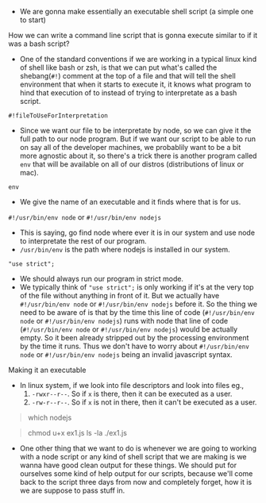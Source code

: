 - We are gonna make essentially an executable shell script (a simple one to start)

How we can write a command line script that is gonna execute similar to if it was a bash script?

- One of the standard conventions if we are working in a typical linux kind of shell like bash or zsh, is that we can put what's called the shebang(`#!`) comment at the top of a file and that will tell the shell environment that when it starts to execute it, it knows what program to hind that execution of to instead of trying to interpretate as a bash script.


`#!fileToUseForInterpretation`
- Since we want our file to be interpretate by node, so we can give it the full path to our node program. But if we want our script to be able to run on say all of the developer machines, we probablily want to be a bit more agnostic about it, so there's a trick there is another program called `env` that will be available on all of our distros (distributions of linux or mac).

`env`
- We give the name of an executable and it finds where that is for us.

`#!/usr/bin/env node` or `#!/usr/bin/env nodejs`
- This is saying, go find node where ever it is in our system and use node to interpretate the rest of our program.
- `/usr/bin/env` is the path where nodejs is installed in our system.

`"use strict";`
- We should always run our program in strict mode.
- We typically think of `"use strict";` is only working if it's at the very top of the file without anything in front of it. But we actually have `#!/usr/bin/env node` or `#!/usr/bin/env nodejs` before it. So the thing we need to be aware of is that by the time this line of code (`#!/usr/bin/env node` or `#!/usr/bin/env nodejs`) runs with node that line of code (`#!/usr/bin/env node` or `#!/usr/bin/env nodejs`) would be actually empty. So it been already stripped out by the processing environment by the time it runs. Thus we don't have to worry about `#!/usr/bin/env node` or `#!/usr/bin/env nodejs` being an invalid javascript syntax.

Making it an executable
- In linux system, if we look into file descriptors and look into files  eg.,
  1. `-rwxr--r--`. So if `x` is there, then it can be executed as a user.
  2. `-rw-r--r--`. So if `x` is not in there, then it can't be executed as a user.

<!-- TERMINAL -->

<!-- `which nodejs` is used to show the path where nodjs is installed  -->
> which nodejs


<!-- `ls -la` is used to show all files executable or not  -->

<!-- To make executable we can say -->
> chmod u+x ex1.js
> ls -la
> ./ex1.js

<!--  `./ex1.js` will run the executable file -->

- One other thing that we want to do is whenever we are going to working with a node script or any kind of shell script that we are making is we wanna have good clean output for these things. We should put for ourselves some kind of help output for our scripts, because we'll come back to the script three days from now and completely forget, how it is we are suppose to pass stuff in.   
